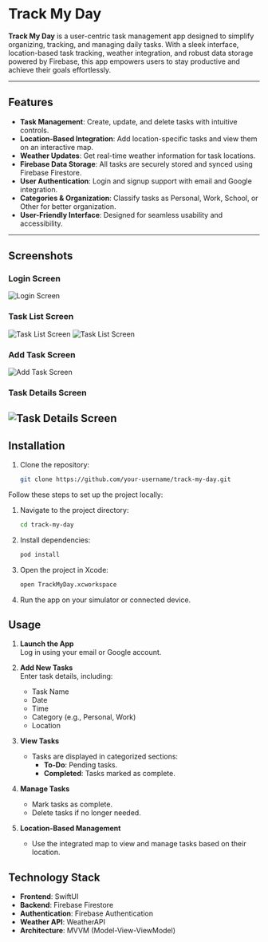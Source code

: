 # Track My Day

**Track My Day** is a user-centric task management app designed to simplify organizing, tracking, and managing daily tasks. With a sleek interface, location-based task tracking, weather integration, and robust data storage powered by Firebase, this app empowers users to stay productive and achieve their goals effortlessly.

---

## Features

- **Task Management**: Create, update, and delete tasks with intuitive controls.
- **Location-Based Integration**: Add location-specific tasks and view them on an interactive map.
- **Weather Updates**: Get real-time weather information for task locations.
- **Firebase Data Storage**: All tasks are securely stored and synced using Firebase Firestore.
- **User Authentication**: Login and signup support with email and Google integration.
- **Categories & Organization**: Classify tasks as Personal, Work, School, or Other for better organization.
- **User-Friendly Interface**: Designed for seamless usability and accessibility.

---

## Screenshots

### Login Screen
![Login Screen](Screenshots/login.png)

### Task List Screen
![Task List Screen](Screenshots/task.png)
![Task List Screen](Screenshots/task2.png)

### Add Task Screen
![Add Task Screen](path-to-your-image/add-task-screen.png)

### Task Details Screen
![Task Details Screen](path-to-your-image/task-details-screen.png)
---

## Installation

1. Clone the repository:
   ```bash
   git clone https://github.com/your-username/track-my-day.git

Follow these steps to set up the project locally:

1. Navigate to the project directory:
   ```bash
   cd track-my-day

2. Install dependencies:
   ```bash
   pod install

3. Open the project in Xcode:
   ```bash
   open TrackMyDay.xcworkspace

4. Run the app on your simulator or connected device.

## Usage

1. **Launch the App**  
   Log in using your email or Google account.

2. **Add New Tasks**  
   Enter task details, including:
   - Task Name
   - Date
   - Time
   - Category (e.g., Personal, Work)
   - Location

3. **View Tasks**  
   - Tasks are displayed in categorized sections:
     - **To-Do**: Pending tasks.
     - **Completed**: Tasks marked as complete.

4. **Manage Tasks**  
   - Mark tasks as complete.
   - Delete tasks if no longer needed.

5. **Location-Based Management**  
   - Use the integrated map to view and manage tasks based on their location.

## Technology Stack

- **Frontend**: SwiftUI  
- **Backend**: Firebase Firestore  
- **Authentication**: Firebase Authentication  
- **Weather API**: WeatherAPI  
- **Architecture**: MVVM (Model-View-ViewModel)





